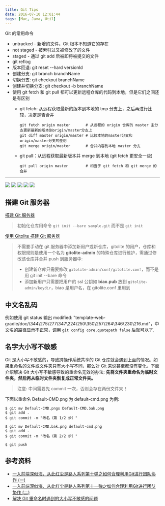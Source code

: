 ```yaml
---
title: Git Tips
date: 2016-07-10 12:01:44
tags: [Mac, Java, Util]
---
```


Git 的常用命令

<!--more-->

*   untracked - 新增的文件，Git 根本不知道它的存在
* not staged - 被索引过又被修改了的文件
* staged - 通过 git add 后被即将被提交的文件
* git reflog
* 版本回退: git reset --hard versionId
* 创建分支: git branch branchName
* 切换分支: git checkout branchName
* 创建并切换分支: git checkout -b branchName
* 使用 git fetch 和 git pull 都可以更新远程仓库的代码到本地，但是它们之间还是有区别
    * git fetch: 从远程获取最新的版本到本地的 tmp 分支上，之后再进行比较，决定是否合并

        ```
        git fetch origin master       # 从远程的 origin 仓库的 master 主分支更新最新的版本到origin/master分支上
        git diff master origin/master # 比较本地的master分支和origin/master分支的差别
        git merge origin/master       # 合并内容到本地 master 分支
        ```
    * git pull：从远程获取最新版本并 merge 到本地 (git fetch 更安全一些)

        ```
        git pull origin master        # 相当于 git fetch 和 git merge 的合并
        ```

---

![](/img/git/git-1.jpg)
![](/img/git/git-commands.png)
![](/img/git/git-commands.jpg)
![](/img/git/git-cheatsheet.png)
![](/img/git/git-flow.png)

## 搭建 Git 服务器

[搭建 Git 服务器](https://www.liaoxuefeng.com/wiki/0013739516305929606dd18361248578c67b8067c8c017b000/00137583770360579bc4b458f044ce7afed3df579123eca000)

> 初始化仓库用命令 `git init --bare sample.git` 而不是 `git init`

[使用 Gitolite 搭建 Git 服务器](http://blog.hwangjr.com/2016/01/14/使用Gitolite搭建Git服务器/)

> 不需要手动在 git 服务器中添加新用户或新仓库，gitolite 的用户，仓库和权限规则是使用一个名为 **gitolite-admin** 的特殊仓库进行维护，需通过修改该仓库并合并 push 到服务器中:
>
> * 创建新仓库只需要修改 `gitolite-admin/conf/gitolite.conf`，而不是用 git init --bare 命令
> * 添加新用户只需要把用户的 ssl 公钥如 **biao.pub** 放到 `gitolite-admin/keydir`，biao 是用户名，在 gitolite.conf 里用到

## 中文名乱码

例如使用 git status 输出 modified:   "template-web-gradle/doc/\344\275\277\347\224\250\350\257\264\346\230\216.md"，中文名的路径显示不正常，调用 `git config core.quotepath false` 后就可以了.

## 名字大小写不敏感

Git 是大小写不敏感的，导致跨操作系统共享的 Git 仓库就会遇到上面的情况。如果重命名的文件或文件夹只有大小写不同，那么对 Git 来说甚至都没有变化。下面介绍解决 Git 大小写不敏感导致的重命名无效的办法: **先将文件夹重命名为临时文件夹，然后再从临时文件夹恢复成正常文件夹。**

> 注意: 中间需要先 commit 一次，否则会存在两份文件夹！

下面以重命名 Default-CMD.png 为 default-cmd.png 为例:

```
$ git mv Default-CMD.pngs Default-CMD.bak.png
$ git add .
$ git commit -m "改名（第 1/2 步）"

$ git mv Default-CMD.bak.png default-cmd.png
$ git add .
$ git commit -m "改名（第 2/2 步）"

$ git push
```

## 参考资料

* [一入前端深似海，从此红尘是路人系列第十弹之如何合理利用Git进行团队协作 (一)](https://my.oschina.net/qiangdada/blog/800093)
* [一入前端深似海，从此红尘是路人系列第十一弹之如何合理利用Git进行团队协作 (二)](https://my.oschina.net/qiangdada/blog/808527)
* [解决 Git 重命名时遇到的大小写不敏感的问题](https://walterlv.oschina.io/post/case-insensitive-in-git-rename.html)


